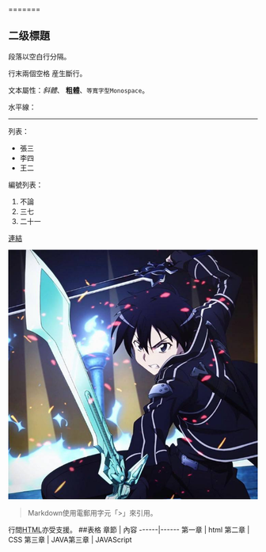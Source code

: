 =======

## 二级標題

段落以空白行分隔。

行末兩個空格  産生斷行。

文本屬性：_斜體_、
**粗體**、`等寬字型Monospace`。

水平線：

---

列表：

  * 張三
  * 李四
  * 王二

編號列表：

  1. 不論
  2. 三七
  3. 二十一

[連結](http://example.com)

![圖](victor.jpg)

> Markdown使用電郵用字元「>」來引用。

行間<abbr title="Hypertext Markup Language">HTML</abbr>亦受支援。
##表格
章節 | 內容
------|------
第一章 | html
第二章 | CSS
第三章 | JAVA第三章 | JAVAScript
